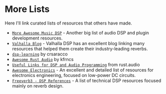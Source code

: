 # More Lists
Here I'll link curated lists of resources that others have made.

- [`More Awesome Music DSP`] - Another big list of audio DSP and plugin development resources.
- [`Valhalla Blog`] - Valhalla DSP has an excellent blog linking many resources that helped them create their industry-leading reverbs.
- [`dsp-learning`] by crsaracco
- [`Awesome Rust Audio`] by kfrncs
- [`Useful Links for DSP and Audio Programming`] from rust.audio
- [`Awesome Electronics`] - An excellent and detailed list of resources for electronics engineering, focused on low-power DC circuits.
- [`Freeverb3 - DSP References`] - A list of technical DSP resources focused mainly on reverb design.

[`More Awesome Music DSP`]: https://github.com/olilarkin/awesome-musicdsp
[`Valhalla Blog`]: https://valhalladsp.com/blog/
[`dsp-learning`]: https://github.com/crsaracco/dsp-learning
[`Awesome Rust Audio`]: https://github.com/kfrncs/awesome-rust-audio
[`Useful Links for DSP and Audio Programming`]: https://rust.audio/articles/useful-resources/
[`Awesome Electronics`]: https://github.com/kitspace/awesome-electronics
[`Freeverb3 - DSP References`]: https://freeverb3vst.osdn.jp/ref.shtml
